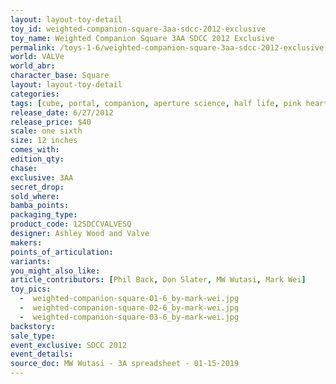 ```yaml
---
layout: layout-toy-detail 
toy_id: weighted-companion-square-3aa-sdcc-2012-exclusive
toy_name: Weighted Companion Square 3AA SDCC 2012 Exclusive
permalink: /toys-1-6/weighted-companion-square-3aa-sdcc-2012-exclusive.html
world: VALVe
world_abr: 
character_base: Square
layout: layout-toy-detail
categories: 
tags: [cube, portal, companion, aperture science, half life, pink heart, video game]
release_date: 6/27/2012
release_price: $40 
scale: one sixth
size: 12 inches
comes_with: 
edition_qty: 
chase: 
exclusive: 3AA
secret_drop: 
sold_where: 
bamba_points: 
packaging_type: 
product_code: 12SDCCVALVESQ
designer: Ashley Wood and Valve
makers: 
points_of_articulation: 
variants: 
you_might_also_like: 
article_contributors: [Phil Back, Don Slater, MW Wutasi, Mark Wei]
toy_pics: 
  -  weighted-companion-square-01-6_by-mark-wei.jpg
  -  weighted-companion-square-02-6_by-mark-wei.jpg
  -  weighted-companion-square-03-6_by-mark-wei.jpg
backstory: 
sale_type: 
event_exclusive: SDCC 2012
event_details: 
source_doc: MW Wutasi - 3A spreadsheet - 01-15-2019
---
```

